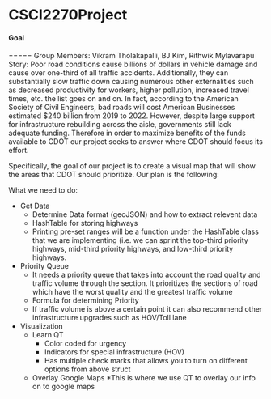 # CSCI2270Project 
#### Goal
===== 
Group Members: Vikram Tholakapalli, BJ Kim, Rithwik Mylavarapu
Story:
    Poor road conditions cause billions of dollars in vehicle damage and cause over one-third of all traffic accidents. Additionally, they can substantially slow traffic down causing numerous other externalities such as decreased productivity for workers, higher pollution, increased travel times, etc. the list goes on and on. In fact, according to the American Society of Civil Engineers, bad roads will cost American Businesses estimated $240 billion from 2019 to 2022.
    However, despite large support for infrastructure rebuilding across the aisle, governments still lack adequate funding. Therefore in order to maximize benefits of the funds available to CDOT our project seeks to answer where CDOT should focus its effort. 

Specifically, the goal of our project is to create a visual map that will show the areas that CDOT should prioritize. Our plan is the following:

What we need to do:
* Get Data
    * Determine Data format (geoJSON) and how to extract relevent data
    * HashTable for storing highways
    * Printing pre-set ranges will be a function under the HashTable class that we are implementing (i.e. we can sprint the top-third priority highways, mid-third priority highways, and low-third priority highways.
* Priority Queue
    * It needs a priority queue that takes into account the road quality and traffic volume through the section. It prioritizes the sections of road which have the worst quality and the greatest traffic volume
    * Formula for determining Priority
    * If traffic volume is above a certain point it can also recommend other infrastructure upgrades such as HOV/Toll lane
* Visualization
    * Learn QT
        * Color coded for urgency
        * Indicators for special infrastructure (HOV) 
        * Has multiple check marks that allows you to turn on different options from above struct
    * Overlay Google Maps
        *This is where we use QT to overlay our info on to google maps

